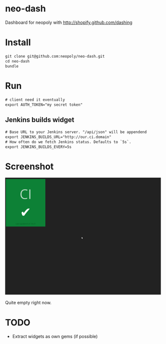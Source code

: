 # neo-dash

Dashboard for neopoly with http://shopify.github.com/dashing

# Install

    git clone git@github.com:neopoly/neo-dash.git
    cd neo-dash
    bundle

# Run

    # client need it eventually
    export AUTH_TOKEN="my secret token"

## Jenkins builds widget

    # Base URL to your Jenkins server. "/api/json" will be appendend
    export JENKINS_BUILDS_URL="http://our.ci.domain"
    # How often do we fetch Jenkins status. Defaults to `5s`.
    export JENKINS_BUILDS_EVERY=5s

# Screenshot

![Screenshot](http://github.com/neopoly/neo-dash/raw/master/neo-dash.png)

Quite empty right now.

# TODO

* Extract widgets as own gems (if possible)
